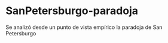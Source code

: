# SanPetersburgo-paradoja
Se analizó desde un punto de vista empírico la paradoja de San Petersburgo
